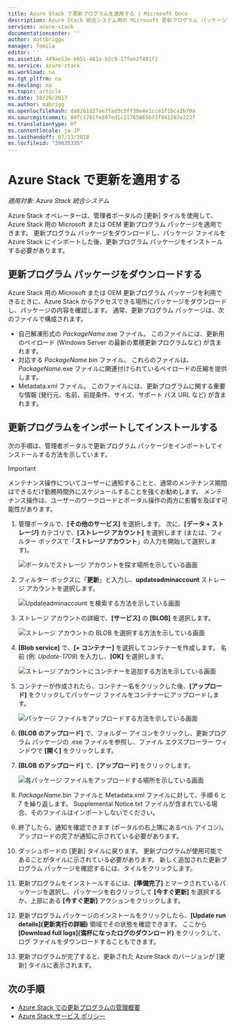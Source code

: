 ```yaml
---
title: Azure Stack で更新プログラムを適用する | Microsoft Docs
description: Azure Stack 統合システム用の Microsoft 更新プログラム パッケージをインポートしてインストールする方法を説明します。
services: azure-stack
documentationcenter: ''
author: mattbriggs
manager: femila
editor: ''
ms.assetid: 449ae53e-b951-401a-b2c9-17fee2f491f1
ms.service: azure-stack
ms.workload: na
ms.tgt_pltfrm: na
ms.devlang: na
ms.topic: article
ms.date: 10/20/2017
ms.author: mabrigg
ms.openlocfilehash: da8261d27ae7fad3c5ff30e4e1cce3f1bca2b70a
ms.sourcegitcommit: 04fc1781fe897ed1c21765865b73f941287e222f
ms.translationtype: HT
ms.contentlocale: ja-JP
ms.lasthandoff: 07/13/2018
ms.locfileid: "39035335"
---
```

# <a name="apply-updates-in-azure-stack"></a>Azure Stack で更新を適用する

*適用対象: Azure Stack 統合システム*

Azure Stack オペレーターは、管理者ポータルの [更新] タイルを使用して、Azure Stack 用の Microsoft または OEM 更新プログラム パッケージを適用できます。 更新プログラム パッケージをダウンロードし、パッケージ ファイルを Azure Stack にインポートした後、更新プログラム パッケージをインストールする必要があります。 

## <a name="download-the-update-package"></a>更新プログラム パッケージをダウンロードする

Azure Stack 用の Microsoft または OEM 更新プログラム パッケージを利用できるときに、Azure Stack からアクセスできる場所にパッケージをダウンロードし、パッケージの内容を確認します。 通常、更新プログラム パッケージは、次のファイルで構成されます。

- 自己解凍形式の *PackageName*.exe ファイル。 このファイルには、更新用のペイロード (Windows Server の最新の累積更新プログラムなど) が含まれます。   
- 対応する *PackageName*.bin ファイル。 これらのファイルは、*PackageName*.exe ファイルに関連付けられているペイロードの圧縮を提供します。 
- Metadata.xml ファイル。 このファイルには、更新プログラムに関する重要な情報 (発行元、名前、前提条件、サイズ、サポート パス URL など) が含まれます。

## <a name="import-and-install-updates"></a>更新プログラムをインポートしてインストールする

次の手順は、管理者ポータルで更新プログラム パッケージをインポートしてインストールする方法を示しています。

> [!IMPORTANT]
> メンテナンス操作についてユーザーに通知することと、通常のメンテナンス期間はできるだけ勤務時間外にスケジュールすることを強くお勧めします。 メンテナンス操作は、ユーザーのワークロードとポータル操作の両方に影響を及ぼす可能性があります。

1. 管理ポータルで、**[その他のサービス]** を選択します。 次に、**[データ + ストレージ]** カテゴリで、**[ストレージ アカウント]** を選択します  (または、フィルター ボックスで「**ストレージ アカウント**」の入力を開始して選択します)。

    ![ポータルでストレージ アカウントを探す場所を示している画面](media/azure-stack-apply-updates/ApplyUpdates1.png)

2. フィルター ボックスに「**更新**」と入力し、**updateadminaccount** ストレージ アカウントを選択します。

    ![Updateadminaccount を検索する方法を示している画面](media/azure-stack-apply-updates/ApplyUpdates2.png)

3. ストレージ アカウントの詳細で、**[サービス]** の **[BLOB]** を選択します。
 
    ![ストレージ アカウントの BLOB を選択する方法を示している画面](media/azure-stack-apply-updates/ApplyUpdates3.png) 
 
4. **[Blob service]** で、**[+ コンテナー]** を選択してコンテナーを作成します。 名前 (例: *Update-1709*) を入力し、**[OK]** を選択します。
 
     ![ストレージ アカウントにコンテナーを追加する方法を示している画面](media/azure-stack-apply-updates/ApplyUpdates4.png)

5. コンテナーが作成されたら、コンテナー名をクリックした後、**[アップロード]** をクリックしてパッケージ ファイルをコンテナーにアップロードします。
 
    ![パッケージ ファイルをアップロードする方法を示している画面](media/azure-stack-apply-updates/ApplyUpdates5.png)

6. **[BLOB のアップロード]** で、フォルダー アイコンをクリックし、更新プログラム パッケージの .exe ファイルを参照し、ファイル エクスプローラー ウィンドウで **[開く]** をクリックします。
  
7. **[BLOB のアップロード]** で、**[アップロード]** をクリックします。 
 
    ![各パッケージ ファイルをアップロードする場所を示している画面](media/azure-stack-apply-updates/ApplyUpdates6.png)

8. *PackageName*.bin ファイルと Metadata.xml ファイルに対して、手順 6 と 7 を繰り返します。 Supplemental Notice.txt ファイルが含まれている場合、そのファイルはインポートしないでください。
9. 終了したら、通知を確認できます (ポータルの右上隅にあるベル アイコン)。 アップロードの完了が通知に示されている必要があります。 
10. ダッシュボードの [更新] タイルに戻ります。 更新プログラムが使用可能であることがタイルに示されている必要があります。 新しく追加された更新プログラム パッケージを確認するには、タイルをクリックします。
11. 更新プログラムをインストールするには、**[準備完了]** とマークされているパッケージを選択し、パッケージを右クリックして **[今すぐ更新]** を選択するか、上部にある **[今すぐ更新]** アクションをクリックします。
12. 更新プログラム パッケージのインストールをクリックしたら、**[Update run details]\(更新実行の詳細\)** 領域でその状態を確認できます。 ここから **[Download full logs]\(満杯になったログのダウンロード\)** をクリックして、ログ ファイルをダウンロードすることもできます。
13. 更新プログラムが完了すると、更新された Azure Stack のバージョンが [更新] タイルに表示されます。

## <a name="next-steps"></a>次の手順

- [Azure Stack での更新プログラムの管理概要](azure-stack-updates.md)
- [Azure Stack サービス ポリシー](azure-stack-servicing-policy.md)
